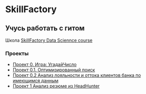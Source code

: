 # SkillFactory
## Учусь работать с гитом
Школа [SkillFactory Data Sciennce course](https://skillfactory.ru/data-scientist)
### Проекты

* [Проект 0. Игра: УгадайЧисло](https://github.com/Umkasort/SkillFactory/tree/main/project_0)
* [Проект 0.1. Оптимизированный поиск](https://github.com/Umkasort/SkillFactory/tree/main/project_0/Find_number)
* [Проект 0.2  Анализ лояльности и оттока клиентов банка по имеющимся данным](https://github.com/Umkasort/SkillFactory/blob/main/Projects/Project_2/project_2.ipynb)
* [Проект 1  Анализ резюме из HeadHunter](Projects/Project_1/Project-1._Ноутбук-шаблон.ipynb)
